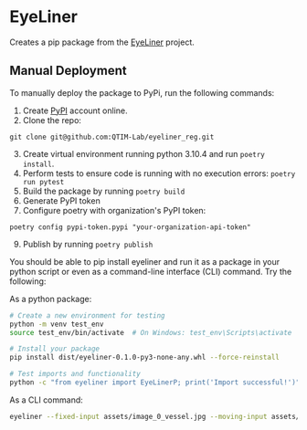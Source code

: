 # EyeLiner

Creates a pip package from the [EyeLiner](https://github.com/QTIM-Lab/EyeLiner) project.

## Manual Deployment

To manually deploy the package to PyPi, run the following commands:

1. Create [PyPI](https://pypi.org/) account online.
2. Clone the repo:
```
git clone git@github.com:QTIM-Lab/eyeliner_reg.git
```
3. Create virtual environment running python 3.10.4 and run `poetry install`.
4. Perform tests to ensure code is running with no execution errors: `poetry run pytest`
5. Build the package by running `poetry build`
7. Generate PyPI token
8. Configure poetry with organization's PyPI token:
```
poetry config pypi-token.pypi "your-organization-api-token"
```
9. Publish by running `poetry publish`

You should be able to pip install eyeliner and run it as a package in your python script or even as a command-line interface (CLI) command. Try the following:

As a python package:

```bash
# Create a new environment for testing
python -m venv test_env
source test_env/bin/activate  # On Windows: test_env\Scripts\activate

# Install your package
pip install dist/eyeliner-0.1.0-py3-none-any.whl --force-reinstall

# Test imports and functionality
python -c "from eyeliner import EyeLinerP; print('Import successful!')"
```

As a CLI command:

```bash
eyeliner --fixed-input assets/image_0_vessel.jpg --moving-input assets/image_1_vessel.jpg --moving-image assets/image_1.jpg --reg affine --save affine.png --device cuda:0
```